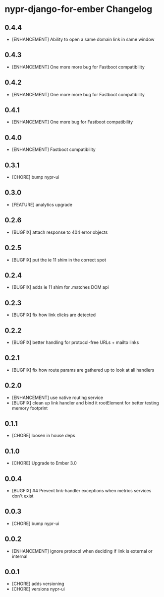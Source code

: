 # nypr-django-for-ember Changelog

## 0.4.4
- [ENHANCEMENT] Ability to open a same domain link in same window

## 0.4.3
- [ENHANCEMENT] One more more bug for Fastboot compatibility

## 0.4.2
- [ENHANCEMENT] One more more bug for Fastboot compatibility

## 0.4.1
- [ENHANCEMENT] One more bug for Fastboot compatibility

## 0.4.0
- [ENHANCEMENT] Fastboot compatibility

## 0.3.1
- [CHORE] bump nypr-ui

## 0.3.0
- [FEATURE] analytics upgrade

## 0.2.6
- [BUGFIX] attach response to 404 error objects

## 0.2.5
- [BUGFIX] put the ie 11 shim in the correct spot

## 0.2.4
- [BUGFIX] adds ie 11 shim for .matches DOM api

## 0.2.3
- [BUGFIX] fix how link clicks are detected

## 0.2.2
- [BUGFIX] better handling for protocol-free URLs + mailto links

## 0.2.1
- [BUGFIX] fix how route params are gathered up to look at all handlers

## 0.2.0
- [ENHANCEMENT] use native routing service
- [BUGFIX] clean up link handler and bind it rootElement for better testing memory footprint

## 0.1.1
- [CHORE] loosen in house deps

## 0.1.0
- [CHORE] Upgrade to Ember 3.0

## 0.0.4
- [BUGFIX] #4 Prevent link-handler exceptions when metrics services don't exist

## 0.0.3
- [CHORE] bump nypr-ui

## 0.0.2

- [ENHANCEMENT] ignore protocol when deciding if link is external or internal

## 0.0.1

- [CHORE] adds versioning
- [CHORE] versions nypr-ui
